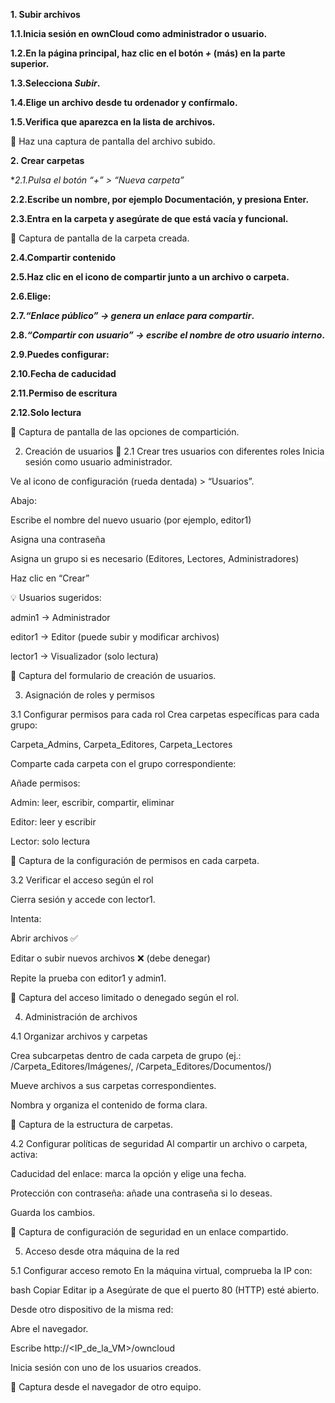 **1. Subir archivos**

**1.1.Inicia sesión en ownCloud como administrador o usuario.**

**1.2.En la página principal, haz clic en el botón *+* (más) en la parte superior.**

**1.3.Selecciona *Subir*.**

**1.4.Elige un archivo desde tu ordenador y confírmalo.**

**1.5.Verifica que aparezca en la lista de archivos.**

📸 Haz una captura de pantalla del archivo subido.

**2. Crear carpetas**

**2.1.*Pulsa el botón “+” > “Nueva carpeta”**

**2.2.Escribe un nombre, por ejemplo Documentación, y presiona Enter.**

**2.3.Entra en la carpeta y asegúrate de que está vacía y funcional.**

📸 Captura de pantalla de la carpeta creada.

**2.4.Compartir contenido**

**2.5.Haz clic en el icono de compartir junto a un archivo o carpeta.**

**2.6.Elige:**

**2.7.*“Enlace público” → genera un enlace para compartir*.**

**2.8.*“Compartir con usuario” → escribe el nombre de otro usuario interno*.**

**2.9.Puedes configurar:**

**2.10.Fecha de caducidad**

**2.11.Permiso de escritura**

**2.12.Solo lectura**

📸 Captura de pantalla de las opciones de compartición.

2. Creación de usuarios
👥 2.1 Crear tres usuarios con diferentes roles
Inicia sesión como usuario administrador.

Ve al icono de configuración (rueda dentada) > “Usuarios”.

Abajo:

Escribe el nombre del nuevo usuario (por ejemplo, editor1)

Asigna una contraseña

Asigna un grupo si es necesario (Editores, Lectores, Administradores)

Haz clic en “Crear”

💡 Usuarios sugeridos:

admin1 → Administrador

editor1 → Editor (puede subir y modificar archivos)

lector1 → Visualizador (solo lectura)

📸 Captura del formulario de creación de usuarios.

3. Asignación de roles y permisos

3.1 Configurar permisos para cada rol
Crea carpetas específicas para cada grupo:

Carpeta_Admins, Carpeta_Editores, Carpeta_Lectores

Comparte cada carpeta con el grupo correspondiente:

Añade permisos:

Admin: leer, escribir, compartir, eliminar

Editor: leer y escribir

Lector: solo lectura

📸 Captura de la configuración de permisos en cada carpeta.

3.2 Verificar el acceso según el rol

Cierra sesión y accede con lector1.

Intenta:

Abrir archivos ✅

Editar o subir nuevos archivos ❌ (debe denegar)

Repite la prueba con editor1 y admin1.

📸 Captura del acceso limitado o denegado según el rol.

4. Administración de archivos

4.1 Organizar archivos y carpetas
   
Crea subcarpetas dentro de cada carpeta de grupo (ej.: /Carpeta_Editores/Imágenes/, /Carpeta_Editores/Documentos/)

Mueve archivos a sus carpetas correspondientes.

Nombra y organiza el contenido de forma clara.

📸 Captura de la estructura de carpetas.

4.2 Configurar políticas de seguridad
Al compartir un archivo o carpeta, activa:

Caducidad del enlace: marca la opción y elige una fecha.

Protección con contraseña: añade una contraseña si lo deseas.

Guarda los cambios.

📸 Captura de configuración de seguridad en un enlace compartido.

5. Acceso desde otra máquina de la red
  
5.1 Configurar acceso remoto
En la máquina virtual, comprueba la IP con:

bash
Copiar
Editar
ip a
Asegúrate de que el puerto 80 (HTTP) esté abierto.

Desde otro dispositivo de la misma red:

Abre el navegador.

Escribe http://<IP_de_la_VM>/owncloud

Inicia sesión con uno de los usuarios creados.

📸 Captura desde el navegador de otro equipo.
